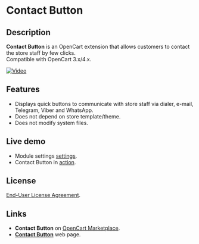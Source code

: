 # Contact Button

## Description
**Contact Button** is an OpenCart extension that allows customers to contact the store staff by few clicks.  
Compatible with OpenCart 3.x/4.x.

[![Video](https://img.youtube.com/vi/w_w-EBnvzAE/0.jpg)](https://www.youtube.com/watch?v=w_w-EBnvzAE)

## Features
* Displays quick buttons to communicate with store staff via dialer, e-mail, Telegram, Viber and WhatsApp.
* Does not depend on store template/theme.
* Does not modify system files.

## Live demo
* Module settings [settings](https://demo.ocmod.space/a/admin/index.php?route=extension/module/contact_button).
* Contact Button in [action](https://demo.ocmod.space/a).

## License
[End-User License Agreement](https://raw.githubusercontent.com/ocmod-space/ocmod-contact-button/main/EULA.txt).

## Links
* **Contact Button** on [OpenCart Marketplace](https://www.opencart.com/index.php?route=marketplace/extension/info&extension_id=43102).
* **[Contact Button](https://www.ocmod.space/contact-button)** web page.
